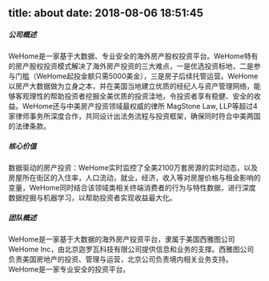 title: about
date: 2018-08-06 18:51:45
---
##### 公司概述
WeHome是一家基于大数据、专业安全的海外房产股权投资平台。WeHome特有的房产股权投资模式解决了海外房产投资的三大难点，一是优选投资标地，二是参与门槛（WeHome起投金额只需5000美金），三是房子后续托管运营。WeHome以房产大数据做为立身之本，并在美国当地建立优质的经纪人与资产管理网络，能够客观理性的帮助投资者挖掘全美优质的投资洼地，令投资者享有稳健、安全的收益。WeHome还与中美房产投资领域最权威的律所 MagStone Law, LLP等超过4家律师事务所深度合作，共同设计出法务流程与投资框架，确保同时符合中美两国的法律条款。


##### 核心价值

数据驱动的房产投资：WeHome实时监控了全美2100万套房源的实时动态，以及房屋所在街区的入住率，人口流动，就业，经济，收入等对房屋价格与租金影响的变量，WeHome同时结合该领域类相关终端消费者的行为与特性数据，进行深度数据挖掘与机器学习，以帮助投资者实现收益最大化。

##### 团队概述

WeHome是一家基于大数据的海外房产投资平台，隶属于美国西雅图公司WeHome Inc，由北京迦罗瓦科技有限公司提供信息和业务的支撑。西雅图公司负责美国房地产的投资、管理与运营，北京公司负责境内相关业务支持。WeHome是一家专业安全的投资平台。
